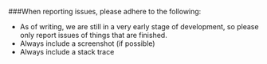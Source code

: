 ###When reporting issues, please adhere to the following:  
- As of writing, we are still in a very early stage of development, so please only report issues of things that are finished.  
- Always include a screenshot (if possible)
- Always include a stack trace  
